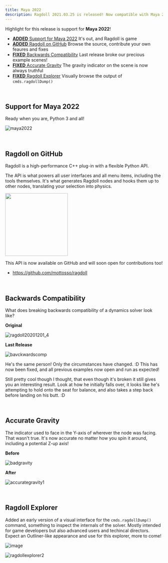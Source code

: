 ```yaml
---
title: Maya 2022
description: Ragdoll 2021.03.25 is released! Now compatible with Maya 2022 (and Python 3!)
---
```


Highlight for this release is support for **Maya 2022**!

- [**ADDED** Support for Maya 2022](#support-for-maya-2022) It's out, and Ragdoll is game
- [**ADDED** Ragdoll on GitHub](#ragdoll-on-github) Browse the source, contribute your own feaures and fixes
- [**FIXED** Backwards Compatibility](#backwards-compatibility) Last release broke our precious example scenes!
- [**FIXED** Accurate Gravity](#accurate-gravity) The gravity indicator on the scene is now always truthful
- [**FIXED** Ragdoll Explorer](#ragdoll-explorer) Visually browse the output of `cmds.ragdollDump()`

<br>

## Support for Maya 2022

Ready when you are, Python 3 and all!

![maya2022](https://user-images.githubusercontent.com/2152766/112432215-796fff00-8d38-11eb-9264-b92ca3e7f937.gif)

<br>

## Ragdoll on GitHub


Ragdoll is a high-performance C++ plug-in with a flexible Python API.

The API is what powers all user interfaces and all menu items, including the tools themselves. It's what generates Ragdoll nodes and hooks them up to other nodes, translating your selection into physics.

<a href=https://github.com/mottosso/ragdoll><img width=200 src=https://user-images.githubusercontent.com/2152766/112439508-1898f480-8d41-11eb-9440-bd8dc13d1f3f.png></a>

This API is now available on GitHub and will soon open for contributions too!

- https://github.com/mottosso/ragdoll

<br>

## Backwards Compatibility

What does breaking backwards compatibility of a dynamics solver look like?

**Original**

![ragdoll20201201_4](https://user-images.githubusercontent.com/2152766/112307337-be445900-8c98-11eb-82a7-30a477947051.gif)

**Last Release**

![bavckwardscomp](https://user-images.githubusercontent.com/2152766/112271306-afe34680-8c72-11eb-8058-94f887cf5581.gif)

He's the same person! Only the circumstances have changed. :D This has now been fixed, and all previous examples now open and run as expected!

Still pretty cool though I thought, that even though it's broken it still gives you an interesting result. Look at how he initially falls over, it looks like he's attempting to hold onto the seat for balance, and also takes a step back before landing on his butt. :D

<br>

## Accurate Gravity

The indicator used to face in the Y-axis of wherever the node was facing. That wasn't true. It's now accurate no matter how you spin it around, including a potential Z-up axis!

**Before**

![badgravity](https://user-images.githubusercontent.com/2152766/112306957-4d04a600-8c98-11eb-8185-17fc5e38d1a1.gif)

**After**

![accurategravity1](https://user-images.githubusercontent.com/2152766/112306961-4d9d3c80-8c98-11eb-9df8-b0d2c905360a.gif)

<br>

## Ragdoll Explorer

Added an early version of a visual interface for the `cmds.ragdollDump()` command, something to inspect the internals of the solver. Mostly intended for game developers but also advanced users and techincal directors. Expect an Outliner-like appearance and use for this explorer, more to come!

![image](https://user-images.githubusercontent.com/2152766/112311552-bcc95f80-8c9d-11eb-87a0-1f5a5ee9b265.png)

![ragdollexplorer2](https://user-images.githubusercontent.com/2152766/112437249-a8896f00-8d3e-11eb-8984-8855ce12e71e.gif)
